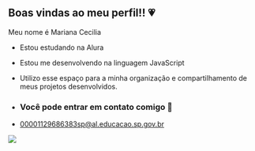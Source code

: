 ## Boas vindas ao meu perfil!! 💗

Meu nome é Mariana Cecilia

- Estou estudando na Alura
- Estou me desenvolvendo na linguagem JavaScript
- Utilizo esse espaço para a minha organização e compartilhamento de meus projetos desenvolvidos.

- ### Você pode entrar em contato comigo 📧

-  00001129686383sp@al.educacao.sp.gov.br

![](https://media1.tenor.com/m/PbAnySf7grwAAAAC/gon-killua.gif)

